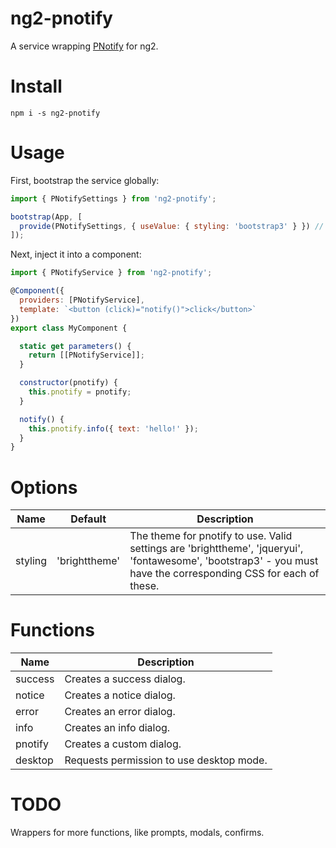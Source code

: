 # ng2-pnotify
A service wrapping [PNotify](https://github.com/sciactive/pnotify) for ng2.

# Install
`npm i -s ng2-pnotify`

# Usage
First, bootstrap the service globally:

```js
import { PNotifySettings } from 'ng2-pnotify';

bootstrap(App, [
  provide(PNotifySettings, { useValue: { styling: 'bootstrap3' } }) // defaults to 'brighttheme'
]);
```

Next, inject it into a component:
```js
import { PNotifyService } from 'ng2-pnotify';

@Component({
  providers: [PNotifyService],
  template: `<button (click)="notify()">click</button>`
})
export class MyComponent {

  static get parameters() {
    return [[PNotifyService]];
  }

  constructor(pnotify) {
    this.pnotify = pnotify;
  }

  notify() {
    this.pnotify.info({ text: 'hello!' });
  }
}
```

# Options
Name      | Default       | Description
----      | -------       | -----------
styling   | 'brighttheme' | The theme for pnotify to use. Valid settings are 'brighttheme', 'jqueryui', 'fontawesome', 'bootstrap3' - you must have the corresponding CSS for each of these.

# Functions

Name      | Description
----      | -----------          
success   | Creates a success dialog.
notice    | Creates a notice dialog.
error     | Creates an error dialog.
info      | Creates an info dialog.
pnotify   | Creates a custom dialog.
desktop   | Requests permission to use desktop mode.

# TODO
Wrappers for more functions, like prompts, modals, confirms.
